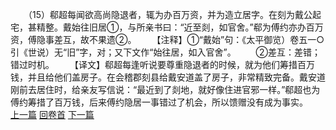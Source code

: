 　　（15）郗超每闻欲高尚隐退者，辄为办百万资，并为造立居字。在刻为戴公起宅，甚精整。戴始往旧居①，与所亲书曰：“近至剡，如官舍。”郗为傅约亦办百万资，傅隐事差互，故不果遗②。
　　【注释】①“戴始”句：《太平御览）卷五一○引《世说）无“旧”字，对；又下文作“始往居，如入官舍”。
　　②差互：差错；错过时机。
　　【译文】郗超每逢听说要尊重隐退者的时候，就为他们筹措百万钱，并且给他们盖房子。在会稽郡刻县给戴安道盖了房子，非常精致完备。戴安道刚前去居住时，给亲友写信说：“最近到了剡地，就好像住进官邪一样。”郗超也为傅约筹措了百万钱，后来傅约隐居一事错过了机会，所以馈赠没有成为事实。
<br>[上一篇](18_14) [回卷首](18_00) [下一篇](18_16)
